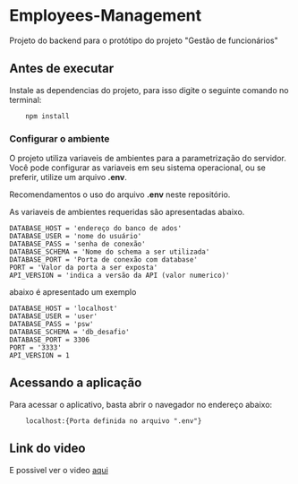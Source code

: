 # Employees-Management

Projeto do backend para o protótipo do projeto "Gestão de funcionários"

## Antes de executar

Instale as dependencias do projeto, para isso digite o seguinte comando no terminal:

```
    npm install
```

### Configurar o ambiente

O projeto utiliza variaveis de ambientes para a parametrização do servidor. Você pode configurar as variaveis em seu sistema operacional, ou se preferir, utilize um arquivo **.env**.

Recomendamentos o uso do arquivo **.env** neste repositório.

As variaveis de ambientes requeridas são apresentadas abaixo.

```
DATABASE_HOST = 'endereço do banco de ados'
DATABASE_USER = 'nome do usuário'
DATABASE_PASS = 'senha de conexão'
DATABASE_SCHEMA = 'Nome do schema a ser utilizada'
DATABASE_PORT = 'Porta de conexão com database'
PORT = 'Valor da porta a ser exposta'
API_VERSION = 'indica a versão da API (valor numerico)'
```

abaixo é apresentado um exemplo

```
DATABASE_HOST = 'localhost'
DATABASE_USER = 'user'
DATABASE_PASS = 'psw'
DATABASE_SCHEMA = 'db_desafio'
DATABASE_PORT = 3306
PORT = '3333'
API_VERSION = 1

```

## Acessando a aplicação

Para acessar o aplicativo, basta abrir o navegador no endereço abaixo:

```
    localhost:{Porta definida no arquivo ".env"}
```

## Link do video

E possivel ver o video [aqui](youtube.com)